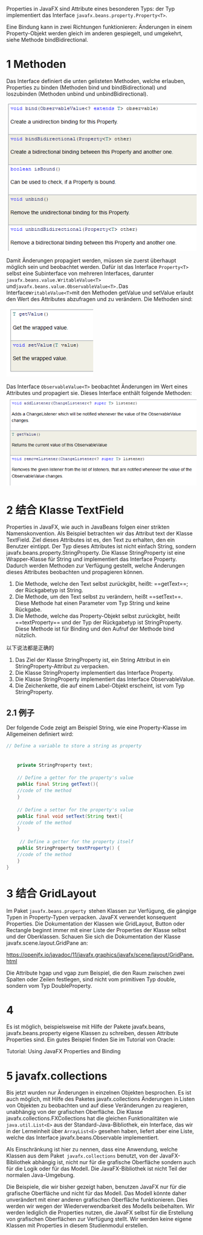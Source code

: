 
 
Properties in JavaFX sind Attribute eines besonderen Typs: der Typ implementiert das Interface `javafx.beans.property.Property<T>`. 

Eine Bindung kann in zwei Richtungen funktionieren: Änderungen in einem Property-Objekt werden gleich im anderen gespiegelt, und umgekehrt, siehe Methode bindBidirectional. 

# 1 Methoden
Das Interface definiert die unten gelisteten Methoden, welche erlauben, Properties zu binden (Methoden bind und bindBidirectional) und loszubinden (Methoden unbind und unbindBidirectional). 

![](image/Pasted%20image%2020230529232106.png)


Damit Änderungen propagiert werden, müssen sie zuerst überhaupt möglich sein und beobachtet werden. Dafür ist das Interface `Property<T>` selbst eine Subinterface von mehreren Interfaces, darunter` javafx.beans.value.WritableValue<T>` und` javafx.beans.value.ObservableValue<T>. `Das Interface` WritableValue<T> `mit den Methoden getValue und setValue erlaubt den Wert des Attributes abzufragen und zu verändern. Die Methoden sind:

![](image/Pasted%20image%2020230529232225.png)

Das Interface `ObservableValue<T>` beobachtet Änderungen im Wert eines Attributes und propagiert sie. Dieses Interface enthält folgende Methoden:
![](image/Pasted%20image%2020230529232235.png)


# 2 结合  Klasse TextField

Properties in JavaFX, wie auch in JavaBeans folgen einer strikten Namenskonvention. 
Als Beispiel betrachten wir das Attribut text der Klasse TextField. Ziel dieses Attributes ist es, den Text zu erhalten, den ein Benutzer eintippt. Der Typ dieses Attributes ist nicht einfach String, sondern javafx.beans.property.StringProperty. 
Die Klasse StringProperty ist eine Wrapper-Klasse für String und implementiert das Interface Property. Dadurch werden Methoden zur Verfügung gestellt, welche Änderungen dieses Attributes beobachten und propagieren können.


1. Die Methode, welche den Text selbst zurückgibt, heißt: ==getText==; der Rückgabetyp ist String. 
2. Die Methode, um den Text selbst zu verändern, heißt ==setText==. Diese Methode hat einen Parameter vom Typ String und keine Rückgabe. 
3. Die Methode, welche das Property-Objekt selbst zurückgibt, heißt ==textProperty== und der Typ der Rückgabetyp ist StringProperty. Diese Methode ist für Binding und den Aufruf der Methode bind nützlich. 

以下说法都是正确的 
1. Das Ziel der Klasse StringProperty ist, ein String Attribut in ein StringProperty-Attribut zu verpacken. 
2. Die Klasse StringProperty implementiert das Interface Property. 
3.  Die Klasse StringProperty implementiert das Interface ObservableValue. 
4.  Die Zeichenkette, die auf einem Label-Objekt erscheint, ist vom Typ StringProperty. 


## 2.1 例子
Der folgende Code zeigt am Beispiel String, wie eine Property-Klasse im Allgemeinen definiert wird:

```java
// Define a variable to store a string as property


    private StringProperty text;
 
    // Define a getter for the property's value
    public final String getText(){
    //code of the method
    }
 
    // Define a setter for the property's value
    public final void setText(String text){
    //code of the method
    }
 
     // Define a getter for the property itself
    public StringProperty textProperty() {
    //code of the method
    }
}
```


# 3 结合 GridLayout
Im Paket `javafx.beans.property `stehen Klassen zur Verfügung, die gängige Typen in Property-Typen verpacken. JavaFX verwendet konsequent Properties. Die Dokumentation der Klassen wie GridLayout, Button oder Rectangle beginnt immer mit einer Liste der Properties der Klasse selbst und der Oberklassen. Schauen Sie sich die Dokumentation der Klasse javafx.scene.layout.GridPane an:

https://openjfx.io/javadoc/11/javafx.graphics/javafx/scene/layout/GridPane.html 

Die Attribute hgap und vgap zum Beispiel, die den Raum zwischen zwei Spalten oder Zeilen festlegen, sind nicht vom primitiven Typ double, sondern vom Typ DoubleProperty.
  	
# 4 
Es ist möglich, beispielsweise mit Hilfe der Pakete javafx.beans, javafx.beans.property eigene Klassen zu schreiben, dessen Attribute Properties sind. Ein gutes Beispiel finden Sie im Tutorial von Oracle:

Tutorial: Using JavaFX Properties and Binding
  	
# 5 javafx.collections
Bis jetzt wurden nur Änderungen in einzelnen Objekten besprochen. Es ist auch möglich, mit Hilfe des Paketes javafx.collections Änderungen in  Listen von Objekten zu beobachten und auf diese Veränderungen zu reagieren, unabhängig von der grafischen Oberfläche. 
Die Klasse javafx.collections.FXCollections hat die gleichen Funktionalitäten wie `java.util.List<E>` aus der Standard-Java-Bibliothek, ein Interface, das wir in der Lerneinheit über `ArrayList<E>` gesehen haben, liefert aber eine Liste, welche das Interface javafx.beans.Observable implementiert.

Als Einschränkung ist hier zu nennen, dass eine Anwendung, welche Klassen aus dem Paket` javafx.collections` benutzt, von der JavaFX-Bibliothek abhängig ist, nicht nur für die grafische Oberfläche sondern auch für die Logik oder für das Modell. 
Die JavaFX-Bibliothek ist nicht Teil der normalen Java-Umgebung. 

Die Beispiele, die wir bisher gezeigt haben, benutzen JavaFX nur für die grafische Oberfläche und nicht für das Modell.  Das Modell könnte daher unverändert mit einer anderen grafischen Oberfläche funktionieren. Dies werden wir wegen der Wiederverwendbarkeit des Modells beibehalten. 
Wir werden lediglich die Properties nutzen, die JavaFX selbst für die Erstellung von grafischen Oberflächen zur Verfügung stellt. Wir werden keine eigene Klassen mit Properties in diesem Studienmodul erstellen.


